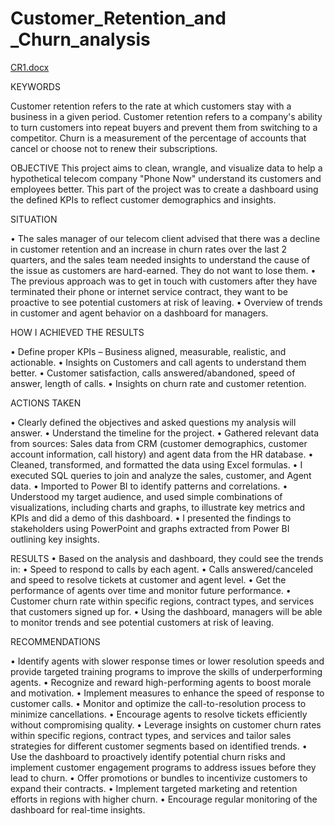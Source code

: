 # Customer_Retention_and _Churn_analysis

[CR1.docx](https://github.com/Siri-space/Customer_Retention_Analysis/files/14200079/CR1.docx)













KEYWORDS

Customer retention refers to the rate at which customers stay with a business in a given period.
Customer retention refers to a company's ability to turn customers into repeat buyers and prevent them from switching to a competitor.
Churn is a measurement of the percentage of accounts that cancel or choose not to renew their subscriptions.

OBJECTIVE
This project aims to clean, wrangle, and visualize data to help a hypothetical telecom company "Phone Now" understand its customers and employees better.
This part of the project was to create a dashboard using the defined KPIs to reflect customer demographics and insights.

SITUATION

•	The sales manager of our telecom client advised that there was a decline in customer retention and an increase in churn rates over the last 2 quarters, and the sales team needed insights to understand the cause of the issue as customers are hard-earned. They do not want to lose them.
•	The previous approach was to get in touch with customers after they have terminated their phone or internet service contract, they want to be proactive to see potential customers at risk of leaving.
•	Overview of trends in customer and agent behavior on a dashboard for managers.

HOW I ACHIEVED THE RESULTS

•	Define proper KPIs – Business aligned, measurable, realistic, and actionable.
•	Insights on Customers and call agents to understand them better.
•	Customer satisfaction, calls answered/abandoned, speed of answer, length of calls.
•	Insights on churn rate and customer retention.

ACTIONS TAKEN

•	Clearly defined the objectives and asked questions my analysis will answer.
•	Understand the timeline for the project.
•	Gathered relevant data from sources: Sales data from CRM (customer demographics, customer account information, call history) and agent data from the HR database.
•	Cleaned, transformed, and formatted the data using Excel formulas.
•	I executed SQL queries to join and analyze the sales, customer, and Agent data.
•	Imported to Power BI to identify patterns and correlations.
•	Understood my target audience, and used simple combinations of visualizations, including charts and graphs, to illustrate key metrics and KPIs and did a demo of this dashboard.
•	I presented the findings to stakeholders using PowerPoint and graphs extracted from Power BI outlining key insights.

RESULTS
•	Based on the analysis and dashboard, they could see the trends in:
•	Speed to respond to calls by each agent.
•	Calls answered/canceled and speed to resolve tickets at customer and agent level.
•	Get the performance of agents over time and monitor future performance.
•	Customer churn rate within specific regions, contract types, and services that customers signed up for.
•	Using the dashboard, managers will be able to monitor trends and see potential customers at risk of leaving.

RECOMMENDATIONS

•	Identify agents with slower response times or lower resolution speeds and provide targeted training programs to improve the skills of underperforming agents.
•	Recognize and reward high-performing agents to boost morale and motivation.
•	Implement measures to enhance the speed of response to customer calls.
•	Monitor and optimize the call-to-resolution process to minimize cancellations.
•	Encourage agents to resolve tickets efficiently without compromising quality.
•	Leverage insights on customer churn rates within specific regions, contract types, and services and tailor sales strategies for different customer segments based on identified trends.
•	Use the dashboard to proactively identify potential churn risks and implement customer engagement programs to address issues before they lead to churn.
•	Offer promotions or bundles to incentivize customers to expand their contracts.
•	Implement targeted marketing and retention efforts in regions with higher churn.
•	Encourage regular monitoring of the dashboard for real-time insights.
